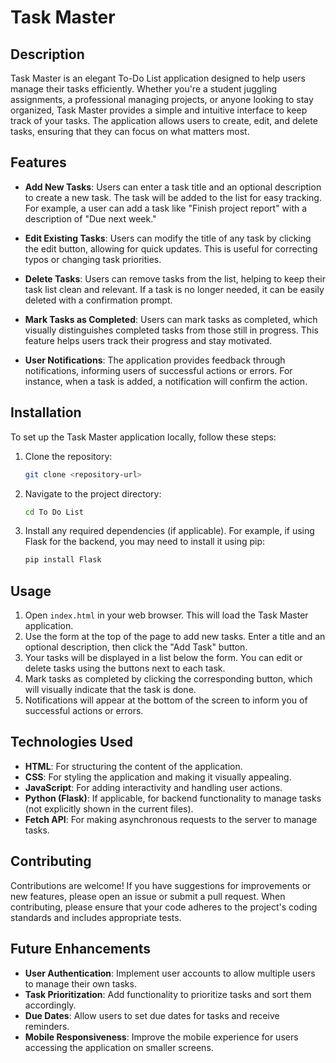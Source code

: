 # Task Master

## Description
Task Master is an elegant To-Do List application designed to help users manage their tasks efficiently. Whether you're a student juggling assignments, a professional managing projects, or anyone looking to stay organized, Task Master provides a simple and intuitive interface to keep track of your tasks. The application allows users to create, edit, and delete tasks, ensuring that they can focus on what matters most.

## Features
- **Add New Tasks**: Users can enter a task title and an optional description to create a new task. The task will be added to the list for easy tracking. For example, a user can add a task like "Finish project report" with a description of "Due next week."
  
- **Edit Existing Tasks**: Users can modify the title of any task by clicking the edit button, allowing for quick updates. This is useful for correcting typos or changing task priorities.

- **Delete Tasks**: Users can remove tasks from the list, helping to keep their task list clean and relevant. If a task is no longer needed, it can be easily deleted with a confirmation prompt.

- **Mark Tasks as Completed**: Users can mark tasks as completed, which visually distinguishes completed tasks from those still in progress. This feature helps users track their progress and stay motivated.

- **User Notifications**: The application provides feedback through notifications, informing users of successful actions or errors. For instance, when a task is added, a notification will confirm the action.

## Installation
To set up the Task Master application locally, follow these steps:
1. Clone the repository:
   ```bash
   git clone <repository-url>
   ```
2. Navigate to the project directory:
   ```bash
   cd To Do List
   ```
3. Install any required dependencies (if applicable). For example, if using Flask for the backend, you may need to install it using pip:
   ```bash
   pip install Flask
   ```

## Usage
1. Open `index.html` in your web browser. This will load the Task Master application.
2. Use the form at the top of the page to add new tasks. Enter a title and an optional description, then click the "Add Task" button.
3. Your tasks will be displayed in a list below the form. You can edit or delete tasks using the buttons next to each task.
4. Mark tasks as completed by clicking the corresponding button, which will visually indicate that the task is done.
5. Notifications will appear at the bottom of the screen to inform you of successful actions or errors.

## Technologies Used
- **HTML**: For structuring the content of the application.
- **CSS**: For styling the application and making it visually appealing.
- **JavaScript**: For adding interactivity and handling user actions.
- **Python (Flask)**: If applicable, for backend functionality to manage tasks (not explicitly shown in the current files).
- **Fetch API**: For making asynchronous requests to the server to manage tasks.

## Contributing
Contributions are welcome! If you have suggestions for improvements or new features, please open an issue or submit a pull request. When contributing, please ensure that your code adheres to the project's coding standards and includes appropriate tests.

## Future Enhancements
- **User Authentication**: Implement user accounts to allow multiple users to manage their own tasks.
- **Task Prioritization**: Add functionality to prioritize tasks and sort them accordingly.
- **Due Dates**: Allow users to set due dates for tasks and receive reminders.
- **Mobile Responsiveness**: Improve the mobile experience for users accessing the application on smaller screens.

